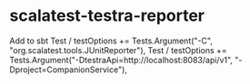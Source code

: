 # scalatest-testra-reporter


Add to sbt
    Test / testOptions += Tests.Argument("-C", "org.scalatest.tools.JUnitReporter"),
    Test / testOptions += Tests.Argument("-DtestraApi=http://localhost:8083/api/v1", "-Dproject=CompanionService"),